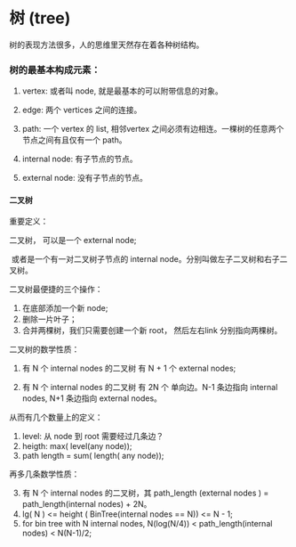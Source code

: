 # 树 (tree)

树的表现方法很多，人的思维里天然存在着各种树结构。

### 树的最基本构成元素：

1.  vertex: 或者叫 node, 就是最基本的可以附带信息的对象。

2.  edge: 两个 vertices 之间的连接。

3.  path: 一个 vertex 的 list, 相邻vertex 之间必须有边相连。一棵树的任意两个节点之间有且仅有一个 path。
4.  internal node: 有子节点的节点。
5.  external node: 没有子节点的节点。



#### 二叉树

重要定义： 

二叉树， 可以是一个 external node;

​				或者是一个有一对二叉树子节点的 internal node。分别叫做左子二叉树和右子二叉树。

二叉树最便捷的三个操作：

1.  在底部添加一个新 node;
2.  删除一片叶子；
3.  合并两棵树，我们只需要创建一个新 root， 然后左右link 分别指向两棵树。

二叉树的数学性质：

1.  有 N 个 internal nodes 的二叉树 有 N + 1 个 external nodes;

2.  有 N 个 internal nodes 的二叉树 有 2N 个 单向边。N-1 条边指向 internal nodes, N+1 条边指向 external nodes。

从而有几个数量上的定义：

1. level: 从 node 到 root 需要经过几条边？
2. heigth: max( level(any node));
3. path length = sum( length( any node));

再多几条数学性质：

3. 有 N 个 internal nodes 的二叉树，其 path_length (external nodes ) = path_length(internal nodes) + 2N。
4.  lg( N ) <= height ( BinTree(internal nodes == N)) <=  N - 1;
5.  for bin tree with N internal nodes, N(log(N/4)) < path_length(internal nodes) < N(N-1)/2;
